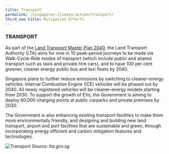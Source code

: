 ```yaml
---
title: Transport
permalink: /singapores-climate-action/transport/
third_nav_title: Mitigation Efforts
---
```


### TRANSPORT

As part of the [<a href="https://www.lta.gov.sg/content/ltagov/en/who_we_are/our_work/land_transport_master_plan_2040.html" target="_blank">Land Transport Master Plan 2040</a>](https://www.lta.gov.sg/content/ltagov/en/who_we_are/our_work/land_transport_master_plan_2040.html), the Land Transport Authority (LTA) aims for nine in 10 peak-period journeys to be made via Walk-Cycle-Ride modes of transport (which include public and shared transport such as taxis and private hire cars), and to have 100 per cent greener, cleaner energy public bus and taxi fleets by 2040. 

Singapore plans to further reduce emissions by switching to cleaner-energy vehicles.  Internal Combustion Engine (ICE) vehicles will be phased out by 2040.  All newly registered vehicles will be cleaner-energy models starting from 2030. To support the growth of EVs,  the Government is aiming to deploy 60,000 charging points at public carparks and private premises by 2030. 

The Government is also enhancing existing transport facilities to make them more environmentally friendly, and designing and building new land transport, airport and port facilities that are sustainable and green, through incorporating energy efficient and carbon mitigation features and technologies.

![Transport](/images/transport.jpg "Transport")
*Source: lta.gov.sg*
